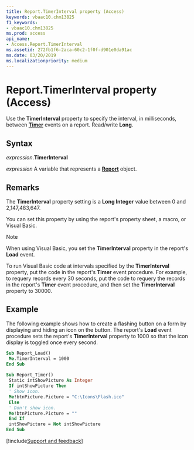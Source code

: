 ```yaml
---
title: Report.TimerInterval property (Access)
keywords: vbaac10.chm13825
f1_keywords:
- vbaac10.chm13825
ms.prod: access
api_name:
- Access.Report.TimerInterval
ms.assetid: 272fb1f6-2aca-60c2-1f0f-d901e0da91ac
ms.date: 03/20/2019
ms.localizationpriority: medium
---
```



# Report.TimerInterval property (Access)

Use the **TimerInterval** property to specify the interval, in milliseconds, between **[Timer](Access.Report.Timer.md)** events on a report. Read/write **Long**.


## Syntax

_expression_.**TimerInterval**

_expression_ A variable that represents a **[Report](Access.Report.md)** object.


## Remarks

The **TimerInterval** property setting is a **Long Integer** value between 0 and 2,147,483,647.

You can set this property by using the report's property sheet, a macro, or Visual Basic.

> [!NOTE] 
> When using Visual Basic, you set the **TimerInterval** property in the report's **Load** event.

To run Visual Basic code at intervals specified by the **TimerInterval** property, put the code in the report's **Timer** event procedure. For example, to requery records every 30 seconds, put the code to requery the records in the report's **Timer** event procedure, and then set the **TimerInterval** property to 30000.


## Example

The following example shows how to create a flashing button on a form by displaying and hiding an icon on the button. The report's **Load** event procedure sets the report's **TimerInterval** property to 1000 so that the icon display is toggled once every second.

```vb
Sub Report_Load() 
 Me.TimerInterval = 1000 
End Sub 
 
Sub Report_Timer() 
 Static intShowPicture As Integer 
 If intShowPicture Then 
 ' Show icon. 
 Me!btnPicture.Picture = "C:\Icons\Flash.ico" 
 Else 
 ' Don't show icon. 
 Me!btnPicture.Picture = "" 
 End If 
 intShowPicture = Not intShowPicture 
End Sub
```




[!include[Support and feedback](~/includes/feedback-boilerplate.md)]